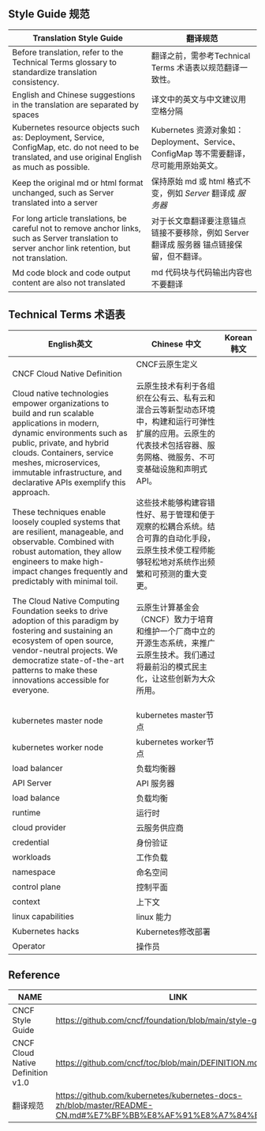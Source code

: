 ## Style Guide 规范

| Translation Style Guide                                                                                                                                	| 翻译规范                                                                                 	|
|--------------------------------------------------------------------------------------------------------------------------------------------------------	|------------------------------------------------------------------------------------------	|
| Before translation, refer to the Technical Terms glossary to standardize translation consistency.                                                      	| 翻译之前，需参考Technical Terms 术语表以规范翻译一致性。                                 	|
| English and Chinese suggestions in the translation are separated by spaces                                                                             	| 译文中的英文与中文建议用空格分隔                                                         	|
| Kubernetes resource objects such as: Deployment, Service, ConfigMap, etc. do not need to be translated, and use original English as much as possible.  	| Kubernetes 资源对象如：Deployment、Service、ConfigMap 等不需要翻译，尽可能用原始英文。   	|
| Keep the original md or html format unchanged, such as Server translated into a server                                                                 	| 保持原始 md 或 html 格式不变，例如 _Server_ 翻译成 _服务器_                              	|
| For long article translations, be careful not to remove anchor links, such as Server translation to server anchor link retention, but not translation. 	| 对于长文章翻译要注意锚点链接不要移除，例如 Server 翻译成 服务器 锚点链接保留，但不翻译。 	|
| Md code block and code output content are also not translated                                                                                          	| md 代码块与代码输出内容也不要翻译                                                        	|                                                      	|

## Technical Terms 术语表

| English英文                                                                                                                                                                                                                                                                                                                                                                                                                                                                                                                                                                                                                                                                                                                                                                                                  	| Chinese 中文                                                                                                                                                                                                                                                                                                                                                                                                                                                              	| Korean 韩文	|
|--------------------------------------------------------------------------------------------------------------------------------------------------------------------------------------------------------------------------------------------------------------------------------------------------------------------------------------------------------------------------------------------------------------------------------------------------------------------------------------------------------------------------------------------------------------------------------------------------------------------------------------------------------------------------------------------------------------------------------------------------------------------------------------------------------------	|---------------------------------------------------------------------------------------------------------------------------------------------------------------------------------------------------------------------------------------------------------------------------------------------------------------------------------------------------------------------------------------------------------------------------------------------------------------------------	|--------	|
| CNCF Cloud Native Definition <br/> <br/> Cloud native technologies empower organizations to build and run scalable applications in modern, dynamic environments such as public, private, and hybrid clouds. Containers, service meshes, microservices, immutable infrastructure, and declarative APIs exemplify this approach. <br/> <br/> These techniques enable loosely coupled systems that are resilient, manageable, and observable. Combined with robust automation, they allow engineers to make high-impact changes frequently and predictably with minimal toil. <br/> <br/> The Cloud Native Computing Foundation seeks to drive adoption of this paradigm by fostering and sustaining an ecosystem of open source, vendor-neutral projects. We democratize state-of-the-art patterns to make these innovations accessible for everyone. <br/> | CNCF云原生定义 <br/> <br/> 云原生技术有利于各组织在公有云、私有云和混合云等新型动态环境中，构建和运行可弹性扩展的应用。云原生的代表技术包括容器、服务网格、微服务、不可变基础设施和声明式API。<br/> <br/> 这些技术能够构建容错性好、易于管理和便于观察的松耦合系统。结合可靠的自动化手段，云原生技术使工程师能够轻松地对系统作出频繁和可预测的重大变更。<br/> <br/> 云原生计算基金会（CNCF）致力于培育和维护一个厂商中立的开源生态系统，来推广云原生技术。我们通过将最前沿的模式民主化，让这些创新为大众所用。 <br/> <br/> 	|        	|
| kubernetes master node                                                                                                                                                                                                                                                                                                                                                                                                                                                                                                                                                                                                                                                                                                                                                                                       	| kubernetes master节点                                                                                                                                                                                                                                                                                                                                                                                                                                                     	|        	|
| kubernetes worker node                                                                                                                                                                                                                                                                                                                                                                                                                                                                                                                                                                                                                                                                                                                                                                                       	| kubernetes worker节点                                                                                                                                                                                                                                                                                                                                                                                                                                                     	|        	|
| load balancer                                                                                                                                                                                                                                                                                                                                                                                                                                                                                                                                                                                                                                                                                                                                                                                                	| 负载均衡器                                                                                                                                                                                                                                                                                                                                                                                                                                                                	|        	|
| API Server                                                                                                                                                                                                                                                                                                                                                                                                                                                                                                                                                                                                                                                                                                                                                                                                   	| API 服务器                                                                                                                                                                                                                                                                                                                                                                                                                                                                	|        	|
| load balance                                                                                                                                                                                                                                                                                                                                                                                                                                                                                                                                                                                                                                                                                                                                                                                                 	| 负载均衡                                                                                                                                                                                                                                                                                                                                                                                                                                                                  	|        	|
| runtime                                                                                                                                                                                                                                                                                                                                                                                                                                                                                                                                                                                                                                                                                                                                                                                                      	| 运行时                                                                                                                                                                                                                                                                                                                                                                                                                                                                    	|        	|
| cloud provider                                                                                                                                                                                                                                                                                                                                                                                                                                                                                                                                                                                                                                                                                                                                                                                               	| 云服务供应商                                                                                                                                                                                                                                                                                                                                                                                                                                                              	|        	|
| credential                                                                                                                                                                                                                                                                                                                                                                                                                                                                                                                                                                                                                                                                                                                                                                                                   	| 身份验证                                                                                                                                                                                                                                                                                                                                                                                                                                                                  	|        	|
| workloads                                                                                                                                                                                                                                                                                                                                                                                                                                                                                                                                                                                                                                                                                                                                                                                                    	| 工作负载                                                                                                                                                                                                                                                                                                                                                                                                                                                                  	|        	|
| namespace                                                                                                                                                                                                                                                                                                                                                                                                                                                                                                                                                                                                                                                                                                                                                                                                    	| 命名空间                                                                                                                                                                                                                                                                                                                                                                                                                                                                  	|        	|
| control plane                                                                                                                                                                                                                                                                                                                                                                                                                                                                                                                                                                                                                                                                                                                                                                                                	| 控制平面                                                                                                                                                                                                                                                                                                                                                                                                                                                                  	|        	|
| context                                                                                                                                                                                                                                                                                                                                                                                                                                                                                                                                                                                                                                                                                                                                                                                                      	| 上下文                                                                                                                                                                                                                                                                                                                                                                                                                                                                    	|        	|
| linux capabilities                                                                                                                                                                                                                                                                                                                                                                                                                                                                                                                                                                                                                                                                                                                                                                                           	| linux 能力                                                                                                                                                                                                                                                                                                                                                                                                                                                                	|        	|
| Kubernetes hacks                                                                                                                                                                                                                                                                                                                                                                                                                                                                                                                                                                                                                                                                                                                                                                                             	| Kubernetes修改部署                                                                                                                                                                                                                                                                                                                                                                                                                                                                         	|        	|
| Operator                                                                                                                                                                                                                                                                                                                                                                                                                                                                                                                                                                                                                                                                                                                                                                                                     	| 操作员                                                                                                                                                                                                                                                                                                                                                                                                                                                                         	|        	|

## Reference

| NAME                              	| LINK                                                                                                           	|
|-----------------------------------	|----------------------------------------------------------------------------------------------------------------	|
| CNCF Style Guide                  	| https://github.com/cncf/foundation/blob/main/style-guide.md                                                  	|
| CNCF Cloud Native Definition v1.0 	| https://github.com/cncf/toc/blob/main/DEFINITION.md                                                          	|
| 翻译规范                          	| https://github.com/kubernetes/kubernetes-docs-zh/blob/master/README-CN.md#%E7%BF%BB%E8%AF%91%E8%A7%84%E8%8C%83 	|
